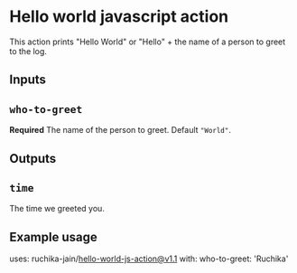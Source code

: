 # Hello world javascript action

This action prints "Hello World" or "Hello" + the name of a person to greet to the log.

## Inputs

## `who-to-greet`

**Required** The name of the person to greet. Default `"World"`.

## Outputs

## `time`

The time we greeted you.

## Example usage

uses: ruchika-jain/hello-world-js-action@v1.1
with:
  who-to-greet: 'Ruchika'